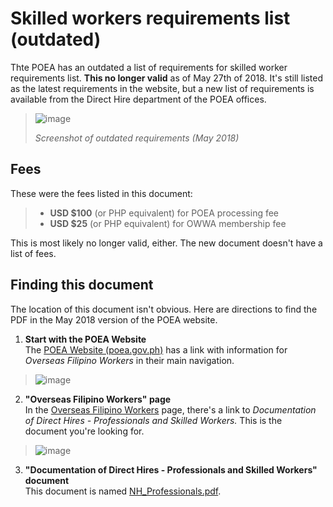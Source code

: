 # Skilled workers requirements list (outdated)

Thte POEA has an outdated a list of requirements for skilled worker requirements list. **This no longer valid** as of May 27th of 2018. It's still listed as the latest requirements in the website, but a new list of requirements is available from the Direct Hire department of the POEA offices.

> ![image](https://user-images.githubusercontent.com/74385/40553239-97ec3dde-6074-11e8-88a0-885f866b8ace.png)
>
> *Screenshot of outdated requirements (May 2018)*

## Fees

These were the fees listed in this document:

> - **USD $100** (or PHP equivalent) for POEA processing fee
> - **USD $25** (or PHP equivalent) for OWWA membership fee

This is most likely no longer valid, either. The new document doesn't have a list of fees.

## Finding this document

The location of this document isn't obvious. Here are directions to find the PDF in the May 2018 version of the POEA website.

1. **Start with the POEA Website**<br>
  The [POEA Website (poea.gov.ph)](http://poea.gov.ph) has a link with information for *Overseas Filipino Workers* in their main navigation.

  > ![image](https://user-images.githubusercontent.com/74385/40553404-1deb9fb0-6075-11e8-8247-22f4d489f35c.png)

2. **"Overseas Filipino Workers" page**<br>
  In the [Overseas Filipino Workers](http://www.poea.gov.ph/services/workers.html) page, there's a link to *Documentation of Direct Hires - Professionals and Skilled Workers.* This is the document you're looking for.

  > ![image](https://user-images.githubusercontent.com/74385/40553148-5d274ba8-6074-11e8-98ec-bd7e9fc66019.png)

3. **"Documentation of Direct Hires - Professionals and Skilled Workers" document** <br>
  This document is named [NH_Professionals.pdf](http://www.poea.gov.ph/services/workers/NH_Professionals.pdf).
